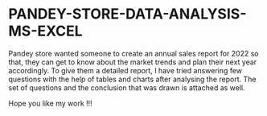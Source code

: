 # PANDEY-STORE-DATA-ANALYSIS-MS-EXCEL
Pandey store wanted someone to create an annual sales report for 2022 so that, they can get to know about the market trends and plan their next year accordingly. 
To give them a detailed report, I have tried answering few questions with the help of tables and charts after analysing the report. The set of questions and the conclusion that was drawn is attached as well. 

Hope you like my work !!!
